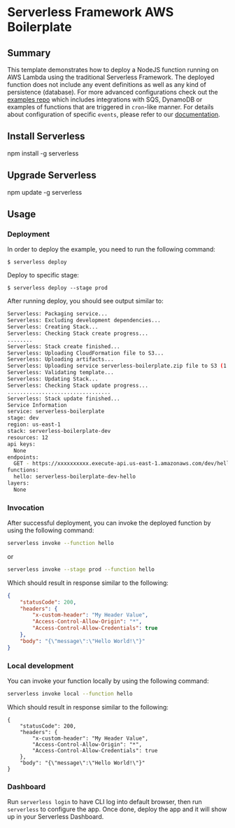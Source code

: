 # Serverless Framework AWS Boilerplate

## Summary
This template demonstrates how to deploy a NodeJS function running on AWS Lambda using the traditional Serverless Framework. The deployed function does not include any event definitions as well as any kind of persistence (database). For more advanced configurations check out the [examples repo](https://github.com/serverless/examples/) which includes integrations with SQS, DynamoDB or examples of functions that are triggered in `cron`-like manner. For details about configuration of specific `events`, please refer to our [documentation](https://www.serverless.com/framework/docs/providers/aws/events/).

## Install Serverless
npm install -g serverless

## Upgrade Serverless
npm update -g serverless

## Usage

### Deployment

In order to deploy the example, you need to run the following command:

```
$ serverless deploy
```

Deploy to specific stage:

```
$ serverless deploy --stage prod
```

After running deploy, you should see output similar to:

```bash
Serverless: Packaging service...
Serverless: Excluding development dependencies...
Serverless: Creating Stack...
Serverless: Checking Stack create progress...
........
Serverless: Stack create finished...
Serverless: Uploading CloudFormation file to S3...
Serverless: Uploading artifacts...
Serverless: Uploading service serverless-boilerplate.zip file to S3 (1.59 KB)...
Serverless: Validating template...
Serverless: Updating Stack...
Serverless: Checking Stack update progress...
.................................
Serverless: Stack update finished...
Service Information
service: serverless-boilerplate
stage: dev
region: us-east-1
stack: serverless-boilerplate-dev
resources: 12
api keys:
  None
endpoints:
  GET - https://xxxxxxxxxx.execute-api.us-east-1.amazonaws.com/dev/hello
functions:
  hello: serverless-boilerplate-dev-hello
layers:
  None
```

### Invocation

After successful deployment, you can invoke the deployed function by using the following command:

```bash
serverless invoke --function hello
```

or 

```bash
serverless invoke --stage prod --function hello
```

Which should result in response similar to the following:

```json
{
    "statusCode": 200,
    "headers": {
        "x-custom-header": "My Header Value",
        "Access-Control-Allow-Origin": "*",
        "Access-Control-Allow-Credentials": true
    },
    "body": "{\"message\":\"Hello World!\"}"
}
```

### Local development

You can invoke your function locally by using the following command:

```bash
serverless invoke local --function hello
```

Which should result in response similar to the following:

```
{
    "statusCode": 200,
    "headers": {
        "x-custom-header": "My Header Value",
        "Access-Control-Allow-Origin": "*",
        "Access-Control-Allow-Credentials": true
    },
    "body": "{\"message\":\"Hello World!\"}"
}
```

### Dashboard

Run `serverless login` to have CLI log into default browser, then run `serverless` to configure the app. Once done, deploy the app and it will show up in your Serverless Dashboard.
